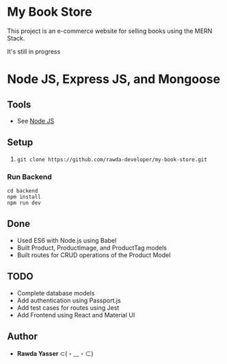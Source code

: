 # My Book Store

This project is an e-commerce website for selling books using the MERN Stack.

It's still in progress

# Node JS, Express JS, and Mongoose

## Tools

- See [Node JS](https://nodejs.org/en/)

## Setup

1. `git clone https://github.com/rawda-developer/my-book-store.git`

### Run Backend

```
cd backend
npm install
npm run dev
```

## Done

- Used ES6 with Node.js using Babel
- Built Product, ProductImage, and ProductTag models
- Built routes for CRUD operations of the Product Model

## TODO

- Complete database models
- Add authentication using Passport.js
- Add test cases for routes using Jest
- Add Frontend using React and Material UI

## Author

- **Rawda Yasser** ⊂(・﹏・⊂)
